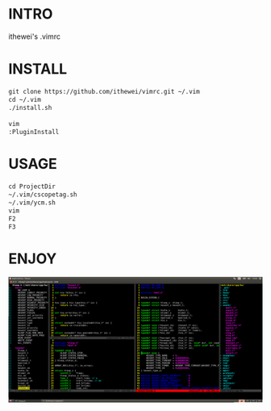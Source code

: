 # INTRO

ithewei's .vimrc

# INSTALL
```
git clone https://github.com/ithewei/vimrc.git ~/.vim
cd ~/.vim
./install.sh

vim
:PluginInstall
```

# USAGE
```
cd ProjectDir
~/.vim/cscopetag.sh
~/.vim/ycm.sh
vim
F2
F3
```

# ENJOY
![vim.png](./vim.png)
